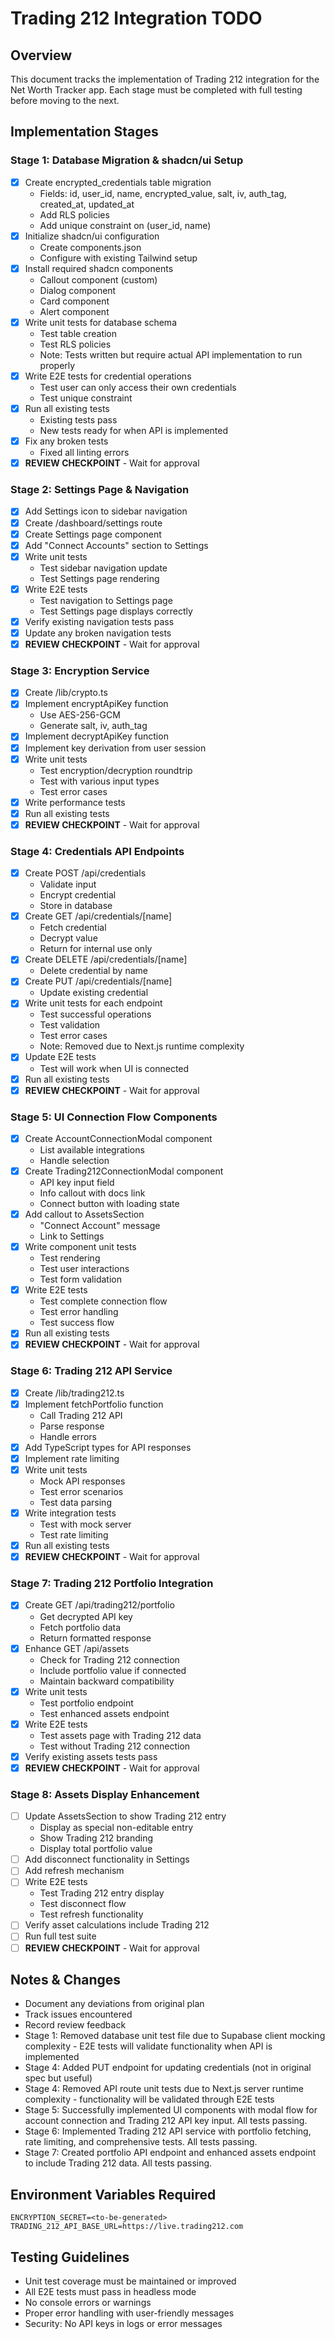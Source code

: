 # Trading 212 Integration TODO

## Overview

This document tracks the implementation of Trading 212 integration for the Net Worth Tracker app. Each stage must be completed with full testing before moving to the next.

## Implementation Stages

### Stage 1: Database Migration & shadcn/ui Setup

- [x] Create encrypted_credentials table migration
  - Fields: id, user_id, name, encrypted_value, salt, iv, auth_tag, created_at, updated_at
  - Add RLS policies
  - Add unique constraint on (user_id, name)
- [x] Initialize shadcn/ui configuration
  - Create components.json
  - Configure with existing Tailwind setup
- [x] Install required shadcn components
  - Callout component (custom)
  - Dialog component
  - Card component
  - Alert component
- [x] Write unit tests for database schema
  - Test table creation
  - Test RLS policies
  - Note: Tests written but require actual API implementation to run properly
- [x] Write E2E tests for credential operations
  - Test user can only access their own credentials
  - Test unique constraint
- [x] Run all existing tests
  - Existing tests pass
  - New tests ready for when API is implemented
- [x] Fix any broken tests
  - Fixed all linting errors
- [x] **REVIEW CHECKPOINT** - Wait for approval

### Stage 2: Settings Page & Navigation

- [x] Add Settings icon to sidebar navigation
- [x] Create /dashboard/settings route
- [x] Create Settings page component
- [x] Add "Connect Accounts" section to Settings
- [x] Write unit tests
  - Test sidebar navigation update
  - Test Settings page rendering
- [x] Write E2E tests
  - Test navigation to Settings page
  - Test Settings page displays correctly
- [x] Verify existing navigation tests pass
- [x] Update any broken navigation tests
- [x] **REVIEW CHECKPOINT** - Wait for approval

### Stage 3: Encryption Service

- [x] Create /lib/crypto.ts
- [x] Implement encryptApiKey function
  - Use AES-256-GCM
  - Generate salt, iv, auth_tag
- [x] Implement decryptApiKey function
- [x] Implement key derivation from user session
- [x] Write unit tests
  - Test encryption/decryption roundtrip
  - Test with various input types
  - Test error cases
- [x] Write performance tests
- [x] Run all existing tests
- [x] **REVIEW CHECKPOINT** - Wait for approval

### Stage 4: Credentials API Endpoints

- [x] Create POST /api/credentials
  - Validate input
  - Encrypt credential
  - Store in database
- [x] Create GET /api/credentials/[name]
  - Fetch credential
  - Decrypt value
  - Return for internal use only
- [x] Create DELETE /api/credentials/[name]
  - Delete credential by name
- [x] Create PUT /api/credentials/[name]
  - Update existing credential
- [x] Write unit tests for each endpoint
  - Test successful operations
  - Test validation
  - Test error cases
  - Note: Removed due to Next.js runtime complexity
- [x] Update E2E tests
  - Test will work when UI is connected
- [x] Run all existing tests
- [x] **REVIEW CHECKPOINT** - Wait for approval

### Stage 5: UI Connection Flow Components

- [x] Create AccountConnectionModal component
  - List available integrations
  - Handle selection
- [x] Create Trading212ConnectionModal component
  - API key input field
  - Info callout with docs link
  - Connect button with loading state
- [x] Add callout to AssetsSection
  - "Connect Account" message
  - Link to Settings
- [x] Write component unit tests
  - Test rendering
  - Test user interactions
  - Test form validation
- [x] Write E2E tests
  - Test complete connection flow
  - Test error handling
  - Test success flow
- [x] Run all existing tests
- [x] **REVIEW CHECKPOINT** - Wait for approval

### Stage 6: Trading 212 API Service

- [x] Create /lib/trading212.ts
- [x] Implement fetchPortfolio function
  - Call Trading 212 API
  - Parse response
  - Handle errors
- [x] Add TypeScript types for API responses
- [x] Implement rate limiting
- [x] Write unit tests
  - Mock API responses
  - Test error scenarios
  - Test data parsing
- [x] Write integration tests
  - Test with mock server
  - Test rate limiting
- [x] Run all existing tests
- [x] **REVIEW CHECKPOINT** - Wait for approval

### Stage 7: Trading 212 Portfolio Integration

- [x] Create GET /api/trading212/portfolio
  - Get decrypted API key
  - Fetch portfolio data
  - Return formatted response
- [x] Enhance GET /api/assets
  - Check for Trading 212 connection
  - Include portfolio value if connected
  - Maintain backward compatibility
- [x] Write unit tests
  - Test portfolio endpoint
  - Test enhanced assets endpoint
- [x] Write E2E tests
  - Test assets page with Trading 212 data
  - Test without Trading 212 connection
- [x] Verify existing assets tests pass
- [x] **REVIEW CHECKPOINT** - Wait for approval

### Stage 8: Assets Display Enhancement

- [ ] Update AssetsSection to show Trading 212 entry
  - Display as special non-editable entry
  - Show Trading 212 branding
  - Display total portfolio value
- [ ] Add disconnect functionality in Settings
- [ ] Add refresh mechanism
- [ ] Write E2E tests
  - Test Trading 212 entry display
  - Test disconnect flow
  - Test refresh functionality
- [ ] Verify asset calculations include Trading 212
- [ ] Run full test suite
- [ ] **REVIEW CHECKPOINT** - Wait for approval

## Notes & Changes

- Document any deviations from original plan
- Track issues encountered
- Record review feedback
- Stage 1: Removed database unit test file due to Supabase client mocking complexity - E2E tests will validate functionality when API is implemented
- Stage 4: Added PUT endpoint for updating credentials (not in original spec but useful)
- Stage 4: Removed API route unit tests due to Next.js server runtime complexity - functionality will be validated through E2E tests
- Stage 5: Successfully implemented UI components with modal flow for account connection and Trading 212 API key input. All tests passing.
- Stage 6: Implemented Trading 212 API service with portfolio fetching, rate limiting, and comprehensive tests. All tests passing.
- Stage 7: Created portfolio API endpoint and enhanced assets endpoint to include Trading 212 data. All tests passing.

## Environment Variables Required

```
ENCRYPTION_SECRET=<to-be-generated>
TRADING_212_API_BASE_URL=https://live.trading212.com
```

## Testing Guidelines

- Unit test coverage must be maintained or improved
- All E2E tests must pass in headless mode
- No console errors or warnings
- Proper error handling with user-friendly messages
- Security: No API keys in logs or error messages
